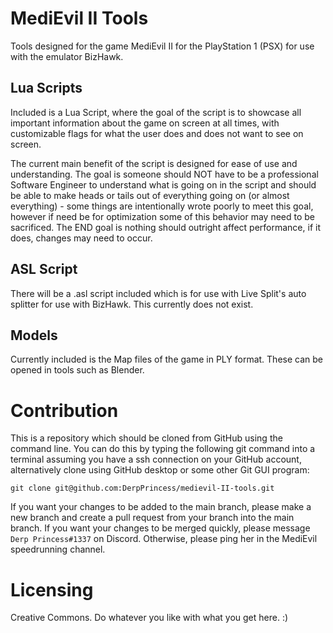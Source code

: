 # MediEvil II Tools
Tools designed for the game MediEvil II for the PlayStation 1 (PSX) for use with the emulator BizHawk. 

## Lua Scripts
Included is a Lua Script, where the goal of the script is to showcase all important information about the game on screen at all times, with customizable flags for what the user does and does not want to see on screen.

The current main benefit of the script is designed for ease of use and understanding. The goal is someone should NOT have to be a professional Software Engineer to understand what is going on in the script and should be able to make heads or tails out of everything going on (or almost everything) - some things are intentionally wrote poorly to meet this goal, however if need be for optimization some of this behavior may need to be sacrificed. The END goal is nothing should outright affect performance, if it does, changes may need to occur. 

## ASL Script
There will be a .asl script included which is for use with Live Split's auto splitter for use with BizHawk. This currently does not exist.

## Models
Currently included is the Map files of the game in PLY format. These can be opened in tools such as Blender.

# Contribution
This is a repository which should be cloned from GitHub using the command line. You can do this by typing the following git command into a terminal assuming you have a ssh connection on your GitHub account, alternatively clone using GitHub desktop or some other Git GUI program:

```
git clone git@github.com:DerpPrincess/medievil-II-tools.git
```

If you want your changes to be added to the main branch, please make a new branch and create a pull request from your branch into the main branch. If you want your changes to be merged quickly, please message `Derp Princess#1337` on Discord. Otherwise, please ping her in the MediEvil speedrunning channel. 

# Licensing
Creative Commons. Do whatever you like with what you get here. :) 
